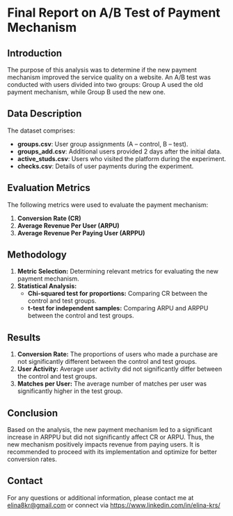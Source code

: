 # Final Report on A/B Test of Payment Mechanism

## Introduction

The purpose of this analysis was to determine if the new payment mechanism improved the service quality on a website. An A/B test was conducted with users divided into two groups: Group A used the old payment mechanism, while Group B used the new one.

## Data Description

The dataset comprises:

- **groups.csv**: User group assignments (A – control, B – test).
- **groups_add.csv**: Additional users provided 2 days after the initial data.
- **active_studs.csv**: Users who visited the platform during the experiment.
- **checks.csv**: Details of user payments during the experiment.

## Evaluation Metrics

The following metrics were used to evaluate the payment mechanism:

1. **Conversion Rate (CR)**
2. **Average Revenue Per User (ARPU)**
3. **Average Revenue Per Paying User (ARPPU)**

## Methodology

1. **Metric Selection:** Determining relevant metrics for evaluating the new payment mechanism.
2. **Statistical Analysis:**
   - **Chi-squared test for proportions:** Comparing CR between the control and test groups.
   - **t-test for independent samples:** Comparing ARPU and ARPPU between the control and test groups.

## Results

1. **Conversion Rate:** The proportions of users who made a purchase are not significantly different between the control and test groups.
2. **User Activity:** Average user activity did not significantly differ between the control and test groups.
3. **Matches per User:** The average number of matches per user was significantly higher in the test group.

## Conclusion

Based on the analysis, the new payment mechanism led to a significant increase in ARPPU but did not significantly affect CR or ARPU. Thus, the new mechanism positively impacts revenue from paying users. It is recommended to proceed with its implementation and optimize for better conversion rates.

## Contact

For any questions or additional information, please contact me at elina8kr@gmail.com
or connect via https://www.linkedin.com/in/elina-krs/
